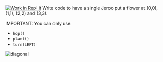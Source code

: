 [![Work in Repl.it](https://classroom.github.com/assets/work-in-replit-14baed9a392b3a25080506f3b7b6d57f295ec2978f6f33ec97e36a161684cbe9.svg)](https://classroom.github.com/online_ide?assignment_repo_id=3004256&assignment_repo_type=AssignmentRepo)
Write code to have a single  Jeroo put a flower at (0,0), (1,1), (2,2) and (3,3).

IMPORTANT:  You can only use:
* ```hop()```
* ```plant()```
* ```turn(LEFT)```

![diagonal](https://user-images.githubusercontent.com/28961298/90992522-f609e780-e575-11ea-841b-e92ccd198e56.jpg)
